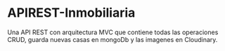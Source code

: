 # APIREST-Inmobiliaria
Una API REST  con arquitectura MVC que contiene todas las operaciones CRUD, guarda nuevas casas en mongoDb y las imagenes en Cloudinary. 
